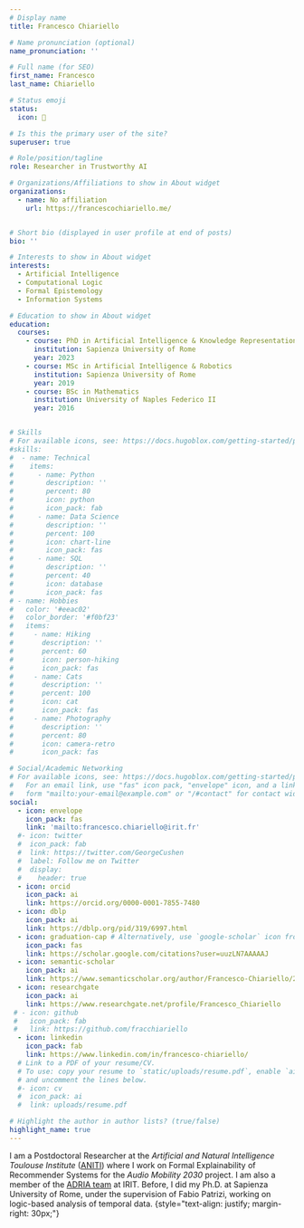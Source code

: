 ```yaml
---
# Display name
title: Francesco Chiariello

# Name pronunciation (optional)
name_pronunciation: '' 

# Full name (for SEO)
first_name: Francesco
last_name: Chiariello

# Status emoji
status:
  icon: 🤖

# Is this the primary user of the site?
superuser: true

# Role/position/tagline
role: Researcher in Trustworthy AI

# Organizations/Affiliations to show in About widget
organizations:
  - name: No affiliation 
    url: https://francescochiariello.me/


# Short bio (displayed in user profile at end of posts)
bio: ''

# Interests to show in About widget
interests:
  - Artificial Intelligence
  - Computational Logic
  - Formal Epistemology
  - Information Systems

# Education to show in About widget
education:
  courses:
    - course: PhD in Artificial Intelligence & Knowledge Representation
      institution: Sapienza University of Rome
      year: 2023
    - course: MSc in Artificial Intelligence & Robotics 
      institution: Sapienza University of Rome
      year: 2019
    - course: BSc in Mathematics
      institution: University of Naples Federico II
      year: 2016


# Skills
# For available icons, see: https://docs.hugoblox.com/getting-started/page-builder/#icons
#skills:
#  - name: Technical
#    items:
#      - name: Python
#        description: ''
#        percent: 80
#        icon: python
#        icon_pack: fab
#      - name: Data Science
#        description: ''
#        percent: 100
#        icon: chart-line
#        icon_pack: fas
#      - name: SQL
#        description: ''
#        percent: 40
#        icon: database
#        icon_pack: fas
# - name: Hobbies
#   color: '#eeac02'
#   color_border: '#f0bf23'
#   items:
#     - name: Hiking
#       description: ''
#       percent: 60
#       icon: person-hiking
#       icon_pack: fas
#     - name: Cats
#       description: ''
#       percent: 100
#       icon: cat
#       icon_pack: fas
#     - name: Photography
#       description: ''
#       percent: 80
#       icon: camera-retro
#       icon_pack: fas

# Social/Academic Networking
# For available icons, see: https://docs.hugoblox.com/getting-started/page-builder/#icons
#   For an email link, use "fas" icon pack, "envelope" icon, and a link in the
#   form "mailto:your-email@example.com" or "/#contact" for contact widget.
social:
  - icon: envelope
    icon_pack: fas
    link: 'mailto:francesco.chiariello@irit.fr'
  #- icon: twitter
  #  icon_pack: fab
  #  link: https://twitter.com/GeorgeCushen
  #  label: Follow me on Twitter
  #  display:
  #    header: true
  - icon: orcid
    icon_pack: ai
    link: https://orcid.org/0000-0001-7855-7480
  - icon: dblp
    icon_pack: ai 
    link: https://dblp.org/pid/319/6997.html
  - icon: graduation-cap # Alternatively, use `google-scholar` icon from `ai` icon pack
    icon_pack: fas
    link: https://scholar.google.com/citations?user=uuzLN7AAAAAJ
  - icon: semantic-scholar
    icon_pack: ai
    link: https://www.semanticscholar.org/author/Francesco-Chiariello/2164124149
  - icon: researchgate
    icon_pack: ai 
    link: https://www.researchgate.net/profile/Francesco_Chiariello
 # - icon: github
 #   icon_pack: fab
 #   link: https://github.com/fracchiariello
  - icon: linkedin
    icon_pack: fab
    link: https://www.linkedin.com/in/francesco-chiariello/
  # Link to a PDF of your resume/CV.
  # To use: copy your resume to `static/uploads/resume.pdf`, enable `ai` icons in `params.yaml`,
  # and uncomment the lines below.
  #- icon: cv
  #  icon_pack: ai
  #  link: uploads/resume.pdf

# Highlight the author in author lists? (true/false)
highlight_name: true
---
```


I am a Postdoctoral Researcher at the <em>Artificial and Natural Intelligence Toulouse Institute</em> (<a href="https://aniti.univ-toulouse.fr/en/">ANITI</a>) where I work on Formal Explainability of Recommender Systems for the <em>Audio Mobility 2030</em> project. I am also a member of the <a href="https://www.irit.fr/en/departement/dep-artificial-intelligence/adria-team/">ADRIA team</a> at IRIT. Before, I did my Ph.D.  at Sapienza University of Rome, under the supervision of Fabio Patrizi, working on logic-based analysis of temporal data.
{style="text-align: justify; margin-right: 30px;"}

